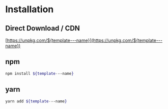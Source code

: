 # Installation


## Direct Download / CDN

[https://unpkg.com/${template---name}](https://unpkg.com/${template---name})

<!--email_off-->

<!-- [Unpkg.com](https://unpkg.com) provides npm-based CDN links. The above link will always point to the latest release on npm. You can also use a specific version/tag via URLs like `https://unpkg.com/vue-router@4.0.15/dist/vue-router.global.js`. -->

<!--/email_off-->

## npm

```bash
npm install ${template---name}
```

## yarn

```bash
yarn add ${template---name}
```
